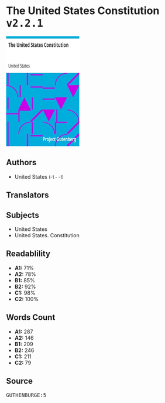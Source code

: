 # The United States Constitution <kbd>v2.2.1</kbd>

![](./cover.medium.jpg "")

## Authors


 - United States <small>(-1 - -1)</small>

## Translators



## Subjects


 - United States
 - United States. Constitution

## Readablility


 - **A1:** 71%
 - **A2:** 78%
 - **B1:** 85%
 - **B2:** 92%
 - **C1:** 98%
 - **C2:** 100%

## Words Count


 - **A1:** 287
 - **A2:** 146
 - **B1:** 209
 - **B2:** 246
 - **C1:** 211
 - **C2:** 79

## Source


<kbd>GUTHENBURGE:5</kbd>
